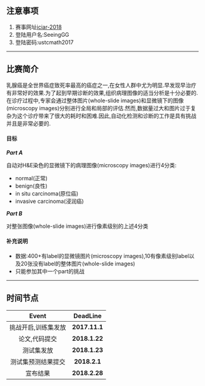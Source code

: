 ## 注意事项
1. 赛事网址[iciar-2018](https://iciar2018-challenge.grand-challenge.org)
2. 登陆用户名:SeeingGG
3. 登陆密码:ustcmath2017

---
## 比赛简介
乳腺癌是全世界癌症致死率最高的癌症之一,在女性人群中尤为明显.早发现早治疗有非常好的效果.为了起到早期诊断的效果,组织病理图像的适当分析是十分必要的.在诊疗过程中,专家会通过整体图片(whole-slide images)和显微镜下的图像(microscopy images)分别进行全局和局部的评估.然而,数据量过大和图片过于复杂为这个诊疗带来了很大的耗时和困难.因此,自动化检测和诊断的工作是具有挑战并且是非常必要的.
#### 目标

***Part A***

自动对H&E染色的显微镜下的病理图像(microscopy images)进行4分类:
- normal(正常)
- benign(良性)
- in situ carcinoma(原位癌)
- invasive carcinoma(浸润癌)

***Part B***

对整张图像(whole-slide images)进行像素级别的上述4分类

#### 补充说明
- 数据:400+有label的显微镜图片(microscopy images),10有像素级别label以及20张没有label的整体图片(whole-slide images)
- 只能参加其中一个part的挑战

---
## 时间节点

|   Event    |   DeadLine    |
| :--------: | :-----------: |
| 挑战开启,训练集发放 | **2017.11.1** |
|  论文,代码提交   | **2018.1.22** |
|   测试集发放    | **2018.1.23** |
| 测试集预测结果提交  | **2018.2.1**  |
|    宣布结果    | **2018.2.28** |

